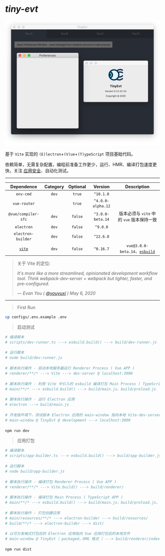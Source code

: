 # *tiny-evt*

![screenshot](screenshot.png)

基于 `Vite` 实现的 `(E)lectron`+`(V)ue`+`(T)ypeScript` 项目基础代码。

依赖简单，无需复杂配置，编程前准备工作更少，运行、HMR、编译打包速度更快，关注 [应用安全](https://www.electronjs.org/docs/tutorial/security)、自动化测试。

---

| Dependence | Category | Optional | Version | Description |
| :---:|:---:|:---:|:---:|:---:|
| `env-cmd`| `dev` | `true` | `^10.1.0`|
| `vue-router` | | `true` | `^4.0.0-alpha.12` |
| `@vue/compiler-sfc` | `dev` | `false` | `^3.0.0-beta.14` | 版本必须与 `vite` 中的 `vue` 版本保持一致
| `electron` | `dev` | `false` | `^9.0.0`
| `electron-builder` | `dev` | `false` | `^22.6.0`
| [`vite`](https://github.com/vuejs/vite) | `dev` | `false` | `^0.16.7` | `vue@3.0.0-beta.14`、[`esbuild`](https://github.com/evanw/esbuild)

> 关于 Vite 的定位:
>
> *It's more like a more streamlined, opinionated development workflow tool. Think webpack-dev-server + webpack but lighter, faster, and pre-configured.*
>
> &mdash; *Evan You ( [@youyuxi](https://twitter.com/youyuxi/status/1258112624300118022) ) May 6, 2020*

---

> First Run

```bash
cp configs/.env.example .env
```

> 启动测试

```bash
# 编译脚本
# scripts/dev-runner.ts ---> esbuild.build() ---> build/dev-runner.js

# 运行脚本
# node build/dev-runner.js

# 脚本执行操作 - 启动本地服务器运行 Renderer Process ( Vue APP )
# renderer/**/* ---> Vite ---> dev-server @ localhost:3000

# 脚本执行操作 - 利用 Vite 中引入的 esbuild 编译打包 Main Process ( TypeScript APP )
# main/**/* ---> esbuild.build() ---> build/main.js、build/preload.js

# 脚本执行操作 - 运行 Electron 应用
# electron ---> build/main.js

# 开发版环境下，测试版本 Electron 应用的 main-window 指向本地 Vite-dev-server
# main-window @ TinyEvt @ development ---> localhost:3000

npm run dev
```

> 应用打包

```bash
# 编译脚本
# scripts/app-builder.ts ---> esbuild.build() ---> build/app-builder.js

# 运行脚本
# node build/app-builder.js

# 脚本执行操作 - 编译打包 Renderer Process ( Vue APP )
# renderer/**/* ---> Vite.build() ---> build/renderer/

# 脚本执行操作 - 编译打包 Main Process ( TypeScript APP )
# main/**/* ---> esbuild.build() ---> build/main.js、build/preload.js、

# 脚本执行操作 - 打包创建应用
# main/resources/**/* ---> electron-builder ---> build/resources/
# build/**/* ---> electron-builder ---> dist/

# 以可分发格式打包后的 Electron 应用指向 Vue 应用打包后的本地文件
# main-window @ TinyEvt（ packaged，DMG 格式 ）---> build/renderer/index.html

npm run dist
```
